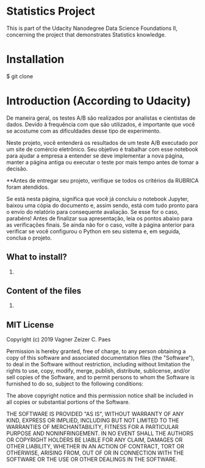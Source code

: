 # Statistics Project 


This is part of the Udacity Nanodegree Data Science Foundations II, concerning the project that demonstrates Statistics knowledge.


# Installation

$ git clone 

# Introduction (According to Udacity)

De maneira geral, os testes A/B são realizados por analistas e cientistas de dados. Devido à frequência com que são utilizados, é importante que você se acostume com as dificuldades desse tipo de experimento.

Neste projeto, você entenderá os resultados de um teste A/B executado por um site de comércio eletrônico. Seu objetivo é trabalhar com esse notebook para ajudar a empresa a entender se deve implementar a nova página, manter a página antiga ou executar o teste por mais tempo antes de tomar a decisão.

**Antes de entregar seu projeto, verifique se todos os critérios da RUBRICA foram atendidos.

Se está nesta página, significa que você já concluiu o notebook Jupyter, baixou uma cópia do documento e, assim sendo, está com tudo pronto para o envio do relatório para consequente avaliação. Se esse for o caso, parabéns! Antes de finalizar sua apresentação, leia os pontos abaixo para as verificações finais. Se ainda não for o caso, volte à página anterior para verificar se você configurou o Python em seu sistema e, em seguida, conclua o projeto.




## What to install?

1. 


## Content of the files

1. 







## MIT License

Copyright (c) 2019 Vagner Zeizer C. Paes

Permission is hereby granted, free of charge, to any person obtaining a copy
of this software and associated documentation files (the "Software"), to deal
in the Software without restriction, including without limitation the rights
to use, copy, modify, merge, publish, distribute, sublicense, and/or sell
copies of the Software, and to permit persons to whom the Software is
furnished to do so, subject to the following conditions:

The above copyright notice and this permission notice shall be included in all
copies or substantial portions of the Software.

THE SOFTWARE IS PROVIDED "AS IS", WITHOUT WARRANTY OF ANY KIND, EXPRESS OR
IMPLIED, INCLUDING BUT NOT LIMITED TO THE WARRANTIES OF MERCHANTABILITY,
FITNESS FOR A PARTICULAR PURPOSE AND NONINFRINGEMENT. IN NO EVENT SHALL THE
AUTHORS OR COPYRIGHT HOLDERS BE LIABLE FOR ANY CLAIM, DAMAGES OR OTHER
LIABILITY, WHETHER IN AN ACTION OF CONTRACT, TORT OR OTHERWISE, ARISING FROM,
OUT OF OR IN CONNECTION WITH THE SOFTWARE OR THE USE OR OTHER DEALINGS IN THE
SOFTWARE.


